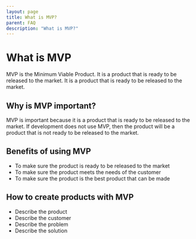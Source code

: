 ```yaml
---
layout: page
title: What is MVP?
parent: FAQ
description: "What is MVP?"
---
```


# What is MVP

MVP is the Minimum Viable Product. It is a product that is ready to be released to the market. It is a product that is ready to be released to the market.

## Why is MVP important?

MVP is important because it is a product that is ready to be released to the market.
If development does not use MVP, then the product will be a product that is not ready to be released to the market.

## Benefits of using MVP

- To make sure the product is ready to be released to the market
- To make sure the product meets the needs of the customer
- To make sure the product is the best product that can be made

## How to create products with MVP

- Describe the product
- Describe the customer
- Describe the problem
- Describe the solution